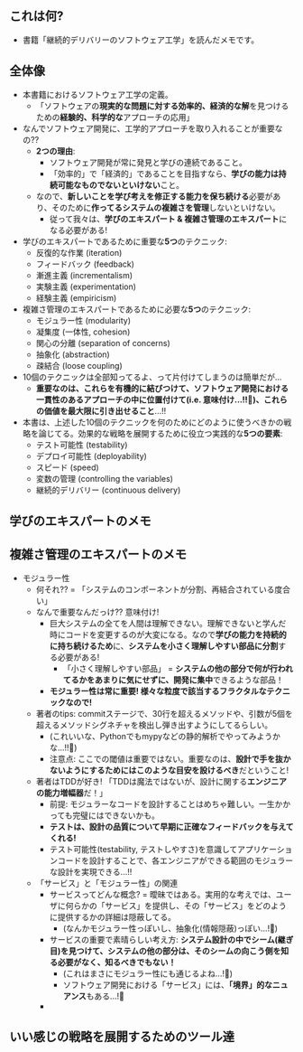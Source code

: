 ## これは何?

- 書籍「継続的デリバリーのソフトウェア工学」を読んだメモです。

## 全体像

- 本書籍におけるソフトウェア工学の定義。
  - 「ソフトウェアの**現実的な問題に対する効率的、経済的な解**を見つけるための**経験的、科学的な**アプローチの応用」
- なんでソフトウェア開発に、工学的アプローチを取り入れることが重要なの??
  - **2つの理由**:
    - ソフトウェア開発が常に発見と学びの連続であること。
    - 「効率的」で「経済的」であることを目指すなら、**学びの能力は持続可能なものでないといけない**こと。
  - なので、**新しいことを学び考えを修正する能力を保ち続ける**必要があり、そのために**作ってるシステムの複雑さを管理**しないといけない。
    - 従って我々は、**学びのエキスパート & 複雑さ管理のエキスパート**になる必要がある!
- 学びのエキスパートであるために重要な**5つ**のテクニック:
  - 反復的な作業 (iteration)
  - フィードバック (feedback)
  - 漸進主義 (incrementalism)
  - 実験主義 (experimentation)
  - 経験主義 (empiricism)
- 複雑さ管理のエキスパートであるために必要な**5つ**のテクニック:
  - モジュラー性 (modularity)
  - 凝集度 (一体性, cohesion)
  - 関心の分離 (separation of concerns)
  - 抽象化 (abstraction)
  - 疎結合 (loose coupling)
- 10個のテクニックは全部知ってるよ、って片付けてしまうのは簡単だが...
  - **重要なのは、これらを有機的に結びつけて、ソフトウェア開発における一貫性のあるアプローチの中に位置付けて(i.e. 意味付け...!!:thinking:)、これらの価値を最大限に引き出せること**...!!
- 本書は、上述した10個のテクニックを何のためにどのように使うべきかの戦略を論じてる。効果的な戦略を展開するために役立つ実践的な**5つの要素**:
  - テスト可能性 (testability)
  - デプロイ可能性 (deployability)
  - スピード (speed)
  - 変数の管理 (controlling the variables)
  - 継続的デリバリー (continuous delivery)

## 学びのエキスパートのメモ

## 複雑さ管理のエキスパートのメモ

- モジュラー性
  - 何それ?? = 「システムのコンポーネントが分割、再結合されている度合い」
  - なんで重要なんだっけ?? 意味付け!
    - 巨大システムの全てを人間は理解できない。理解できないと学んだ時にコードを変更するのが大変になる。なので**学びの能力を持続的に持ち続けるため**に、**システムを小さく理解しやすい部品に分割**する必要がある!
      - 「小さく理解しやすい部品」 = **システムの他の部分で何が行われてるかをあまりに気にせずに、開発に集中**できるような部品！
    - **モジュラー性は常に重要! 様々な粒度で該当するフラクタルなテクニックなので!**
  - 著者のtips: commitステージで、30行を超えるメソッドや、引数が5個を超えるメソッドシグネチャを検出し弾き出すようにしてるらしい。
    - (これいいな、Pythonでもmypyなどの静的解析でやってみようかな...!!:thinking:)
    - 注意点: ここでの閾値は重要ではない。重要なのは、**設計で手を抜かないようにするためにはこのような目安を設けるべき**だということ!
  - 著者はTDDが好き! 「TDDは魔法ではないが、設計に関する**エンジニアの能力増幅器**だ！」
    - 前提: モジュラーなコードを設計することはめちゃ難しい。一生かかっても完璧にはできないかも。
    - **テストは、設計の品質について早期に正確なフィードバックを与えてくれる!**
    - テスト可能性(testability, テストしやすさ)を意識してアプリケーションコードを設計することで、各エンジニアができる範囲のモジュラーな設計を実現できる...!!
  - 「サービス」と「モジュラー性」の関連
    - サービスってどんな概念? = 曖昧ではある。実用的な考えでは、ユーザに何らかの「サービス」を提供し、その「サービス」をどのように提供するかの詳細は隠蔽してる。
      - (なんかモジュラー性っぽいし、抽象化(情報隠蔽)っぽい...!:thinking:)
    - サービスの重要で素晴らしい考え方: **システム設計の中でシーム(継ぎ目)を見つけて、システムの他の部分は、そのシームの向こう側を知る必要がなく、知るべきでもない！** 
      - (これはまさにモジュラー性にも通じるよね...!:thinking:)
      - ソフトウェア開発における「サービス」には、**「境界」的なニュアンス**もある...!:thinking:
    - 
## いい感じの戦略を展開するためのツール達
